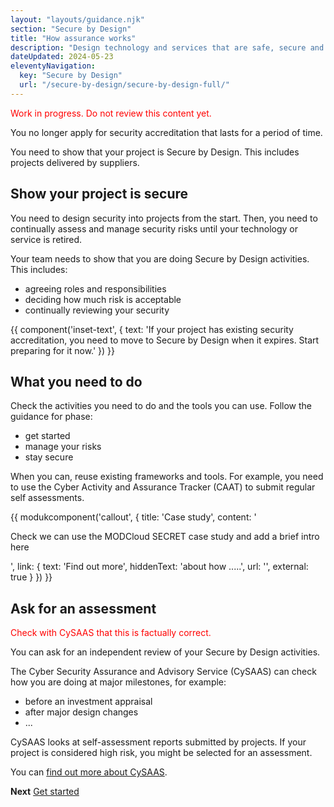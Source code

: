 ```yaml
---
layout: "layouts/guidance.njk"
section: "Secure by Design"
title: "How assurance works"
description: "Design technology and services that are safe, secure and resilient to cyber attack."
dateUpdated: 2024-05-23
eleventyNavigation:
  key: "Secure by Design"
  url: "/secure-by-design/secure-by-design-full/"
---
```

<p class="govuk-body" style="color:red">
Work in progress. Do not review this content yet.
</p> 

You no longer apply for security accreditation that lasts for a period of time. 

You need to show that your project is Secure by Design. This includes projects delivered by suppliers.  

## Show your project is secure

You need to design security into projects from the start. Then, you need to continually assess and manage security risks until your technology or service is retired. 

Your team needs to show that you are doing Secure by Design activities. This includes:

- agreeing roles and responsibilities
- deciding how much risk is acceptable
- continually reviewing your security

{{ component('inset-text', {
  text: 'If your project has existing security accreditation, you need to move to Secure by Design when it expires. Start preparing for it now.'
}) }}

## What you need to do

Check the activities you need to do and the tools you can use. Follow the guidance for phase: 
 
- get started
- manage your risks
- stay secure 

When you can, reuse existing frameworks and tools. For example, you need to use the Cyber Activity and Assurance Tracker (CAAT) to submit regular self assessments.
 

{{ modukcomponent('callout', {
  title: 'Case study',
  content: '<p>Check we can use the MODCloud SECRET case study and add a brief intro here</p>',
  link: {
    text: 'Find out more',
    hiddenText: 'about how .....',
    url: '',
    external: true
  }
}) }}

##  Ask for an assessment

<p class="govuk-body" style="color:red">
Check with CySAAS that this is factually correct.
</p> 

You can ask for an independent review of your Secure by Design activities. 

The Cyber Security Assurance and Advisory Service (CySAAS) can check how you are doing at major milestones, for example: 

- before an investment appraisal 
- after major design changes
- ...

CySAAS looks at self-assessment reports submitted by projects. If your project is considered high risk, you might be selected for an assessment.  

You can [find out more about CySAAS]().


**Next**
[Get started](/secure-by-design/get-started/)
